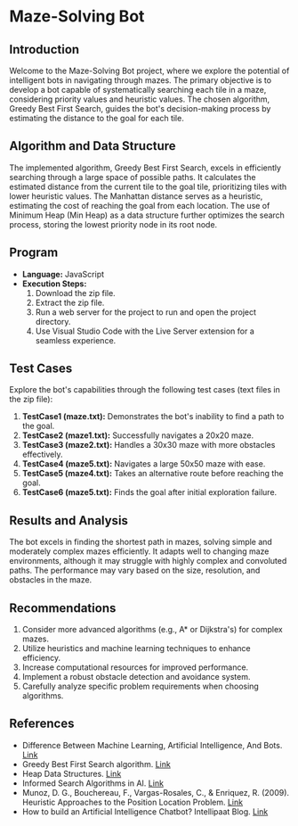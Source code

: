 # Maze-Solving Bot

## Introduction

Welcome to the Maze-Solving Bot project, where we explore the potential of intelligent bots in navigating through mazes. The primary objective is to develop a bot capable of systematically searching each tile in a maze, considering priority values and heuristic values. The chosen algorithm, Greedy Best First Search, guides the bot's decision-making process by estimating the distance to the goal for each tile.

## Algorithm and Data Structure

The implemented algorithm, Greedy Best First Search, excels in efficiently searching through a large space of possible paths. It calculates the estimated distance from the current tile to the goal tile, prioritizing tiles with lower heuristic values. The Manhattan distance serves as a heuristic, estimating the cost of reaching the goal from each location. The use of Minimum Heap (Min Heap) as a data structure further optimizes the search process, storing the lowest priority node in its root node.

## Program

- **Language:** JavaScript
- **Execution Steps:**
  1. Download the zip file.
  2. Extract the zip file.
  3. Run a web server for the project to run and open the project directory.
  4. Use Visual Studio Code with the Live Server extension for a seamless experience.

## Test Cases

Explore the bot's capabilities through the following test cases (text files in the zip file):

1. **TestCase1 (maze.txt):** Demonstrates the bot's inability to find a path to the goal.
2. **TestCase2 (maze1.txt):** Successfully navigates a 20x20 maze.
3. **TestCase3 (maze2.txt):** Handles a 30x30 maze with more obstacles effectively.
4. **TestCase4 (maze5.txt):** Navigates a large 50x50 maze with ease.
5. **TestCase5 (maze4.txt):** Takes an alternative route before reaching the goal.
6. **TestCase6 (maze5.txt):** Finds the goal after initial exploration failure.

## Results and Analysis

The bot excels in finding the shortest path in mazes, solving simple and moderately complex mazes efficiently. It adapts well to changing maze environments, although it may struggle with highly complex and convoluted paths. The performance may vary based on the size, resolution, and obstacles in the maze.

## Recommendations

1. Consider more advanced algorithms (e.g., A* or Dijkstra's) for complex mazes.
2. Utilize heuristics and machine learning techniques to enhance efficiency.
3. Increase computational resources for improved performance.
4. Implement a robust obstacle detection and avoidance system.
5. Carefully analyze specific problem requirements when choosing algorithms.

## References

- Difference Between Machine Learning, Artificial Intelligence, And Bots. [Link](https://www.zymr.com/blog/difference-machine-learning-artificial-intelligence-bots#:~:text=This%20is%20the%20basic%20idea,intelligence%20to%20carry%20out%20tasks.)
- Greedy Best First Search algorithm. [Link](https://www.geeksforgeeks.org/greedy-best-first-search-algorithm/)
- Heap Data Structures. [Link](https://www.tutorialspoint.com/data_structures_algorithms/heap_data_structure.htm)
- Informed Search Algorithms in AI. [Link](https://www.javatpoint.com/ai-informed-search-algorithms)
- Munoz, D. G., Bouchereau, F., Vargas-Rosales, C., & Enriquez, R. (2009). Heuristic Approaches to the Position Location Problem. [Link](https://doi.org/10.1016/b978-0-12-374353-4.00010-7)
- How to build an Artificial Intelligence Chatbot? Intellipaat Blog. [Link](https://intellipaat.com/blog/how-to-build-an-artificial-intelligence-chatbot/)
